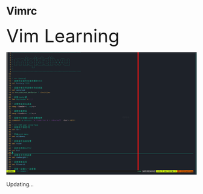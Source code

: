 # Vimrc

<font color="" size=20 bold>Vim Learning</font>

![avatar](./screenshots/demo1.png)

Updating...